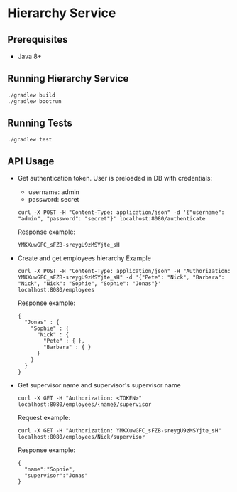 # Hierarchy Service

## Prerequisites

- Java 8+

## Running Hierarchy Service

```shell script
./gradlew build
./gradlew bootrun
```

## Running Tests

```shell script
./gradlew test
```

## API Usage

- Get authentication token. User is preloaded in DB with credentials: 
    - username: admin
    - password: secret

    `curl -X POST -H "Content-Type: application/json" -d '{"username": "admin", "password": "secret"}' localhost:8080/authenticate`
    
    Response example:
    
    ```shell script
    YMKXuwGFC_sFZB-sreygU9zMSYjte_sH
    ```

- Create and get employees hierarchy Example

    `curl -X POST -H "Content-Type: application/json" -H "Authorization: YMKXuwGFC_sFZB-sreygU9zMSYjte_sH" -d '{"Pete": "Nick", "Barbara": "Nick", "Nick": "Sophie", "Sophie": "Jonas"}' localhost:8080/employees`
    
    Response example:
    
    ```shell script
    {
      "Jonas" : {
        "Sophie" : {
          "Nick" : {
            "Pete" : { },
            "Barbara" : { }
          }
        }
      }
    }
    ```

- Get supervisor name and supervisor's supervisor name

    `curl -X GET -H "Authorization: <TOKEN>" localhost:8080/employees/{name}/supervisor`

    Request example:
    
    `curl -X GET -H "Authorization: YMKXuwGFC_sFZB-sreygU9zMSYjte_sH" localhost:8080/employees/Nick/supervisor`
    
    Response example:
    
    ```shell script
    {
      "name":"Sophie",
      "supervisor":"Jonas"
    }
    ```

